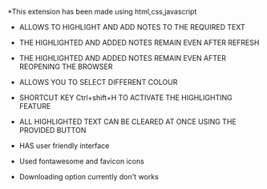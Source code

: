   *This extension has been made using html,css,javascript

  * ALLOWS TO HIGHLIGHT AND ADD NOTES TO THE REQUIRED TEXT
  
  * THE HIGHLIGHTED AND ADDED NOTES REMAIN EVEN AFTER REFRESH
  
  * THE HIGHLIGHTED AND ADDED NOTES REMAIN EVEN AFTER REOPENING THE BROWSER
  
  * ALLOWS YOU TO SELECT DIFFERENT COLOUR
  
  * SHORTCUT KEY Ctrl+shift+H TO ACTIVATE THE HIGHLIGHTING FEATURE

  * ALL HIGHLIGHTED TEXT CAN BE CLEARED AT ONCE USING THE PROVIDED BUTTON

  * HAS user friendly interface

  * Used fontawesome and favicon icons

  * Downloading option currently don't works
